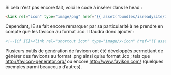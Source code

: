 Si cela n’est pas encore fait, voici le code à insérer dans le head :
```html
<link rel="icon" type="image/png" href="{{ asset('bundles/isreadysite/images/favicon.png') }}"  />
```
Cependant, IE se fait encore remarquer par sa particularité à ne prendre en compte que les favicon au format .ico. Il faudra donc ajouter :
```html
<!--[if IE]><link rel="shortcut icon" type="image/x-icon" href="{{ asset('bundles/isreadysite/images/favicon.ico') }}" /><![endif]-->
```
Plusieurs outils de génération de favicon ont été développés permettant de générer des favicons au format .png ainsi qu’au format .ico ; tels que <a ref="http://favicon-generator.org/" target="_blank">http://favicon-generator.org/</a> ou encore <a href="http://www.favikon.com/" target="_blank">http://www.favikon.com/</a> (quelques exemples parmi beaucoup d’autres).